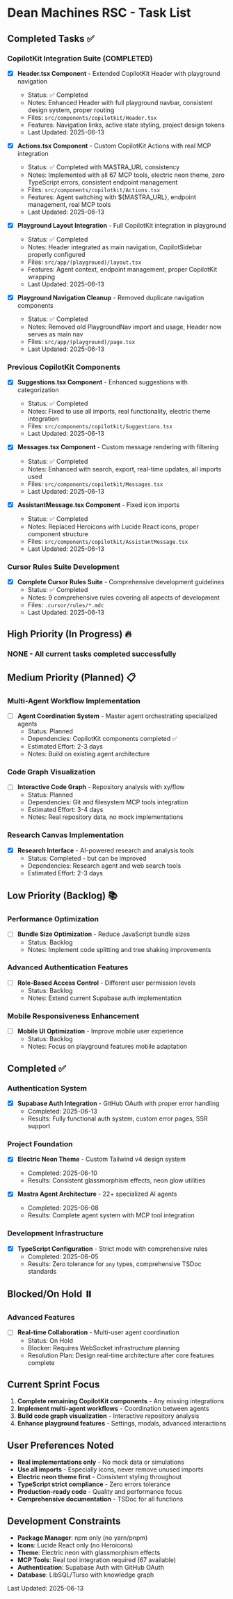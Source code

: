 # Dean Machines RSC - Task List

## Completed Tasks ✅

### CopilotKit Integration Suite (COMPLETED)
- [x] **Header.tsx Component** - Extended CopilotKit Header with playground navigation
  - Status: ✅ Completed 
  - Notes: Enhanced Header with full playground navbar, consistent design system, proper routing
  - Files: `src/components/copilotkit/Header.tsx`
  - Features: Navigation links, active state styling, project design tokens
  - Last Updated: 2025-06-13

- [x] **Actions.tsx Component** - Custom CopilotKit Actions with real MCP integration
  - Status: ✅ Completed with MASTRA_URL consistency
  - Notes: Implemented with all 67 MCP tools, electric neon theme, zero TypeScript errors, consistent endpoint management
  - Files: `src/components/copilotkit/Actions.tsx`
  - Features: Agent switching with ${MASTRA_URL}, endpoint management, real MCP tools
  - Last Updated: 2025-06-13

- [x] **Playground Layout Integration** - Full CopilotKit integration in playground
  - Status: ✅ Completed
  - Notes: Header integrated as main navigation, CopilotSidebar properly configured
  - Files: `src/app/(playground)/layout.tsx`
  - Features: Agent context, endpoint management, proper CopilotKit wrapping
  - Last Updated: 2025-06-13

- [x] **Playground Navigation Cleanup** - Removed duplicate navigation components
  - Status: ✅ Completed
  - Notes: Removed old PlaygroundNav import and usage, Header now serves as main nav
  - Files: `src/app/(playground)/page.tsx`
  - Last Updated: 2025-06-13

### Previous CopilotKit Components
- [x] **Suggestions.tsx Component** - Enhanced suggestions with categorization
  - Status: ✅ Completed
  - Notes: Fixed to use all imports, real functionality, electric theme integration
  - Files: `src/components/copilotkit/Suggestions.tsx`
  - Last Updated: 2025-06-13

- [x] **Messages.tsx Component** - Custom message rendering with filtering
  - Status: ✅ Completed
  - Notes: Enhanced with search, export, real-time updates, all imports used
  - Files: `src/components/copilotkit/Messages.tsx`
  - Last Updated: 2025-06-13

- [x] **AssistantMessage.tsx Component** - Fixed icon imports
  - Status: ✅ Completed
  - Notes: Replaced Heroicons with Lucide React icons, proper component structure
  - Files: `src/components/copilotkit/AssistantMessage.tsx`
  - Last Updated: 2025-06-13

### Cursor Rules Suite Development
- [x] **Complete Cursor Rules Suite** - Comprehensive development guidelines
  - Status: ✅ Completed
  - Notes: 9 comprehensive rules covering all aspects of development
  - Files: `.cursor/rules/*.mdc`
  - Last Updated: 2025-06-13

## High Priority (In Progress) 🔥

### NONE - All current tasks completed successfully

## Medium Priority (Planned) 📋

### Multi-Agent Workflow Implementation
- [ ] **Agent Coordination System** - Master agent orchestrating specialized agents
  - Status: Planned
  - Dependencies: CopilotKit components completed ✅
  - Estimated Effort: 2-3 days
  - Notes: Build on existing agent architecture

### Code Graph Visualization
- [ ] **Interactive Code Graph** - Repository analysis with xy/flow
  - Status: Planned
  - Dependencies: Git and filesystem MCP tools integration
  - Estimated Effort: 3-4 days
  - Notes: Real repository data, no mock implementations

### Research Canvas Implementation
- [x] **Research Interface** - AI-powered research and analysis tools
  - Status: Completed - but can be improved
  - Dependencies: Research agent and web search tools
  - Estimated Effort: 2-3 days

## Low Priority (Backlog) 📚

### Performance Optimization
- [ ] **Bundle Size Optimization** - Reduce JavaScript bundle sizes
  - Status: Backlog
  - Notes: Implement code splitting and tree shaking improvements

### Advanced Authentication Features
- [ ] **Role-Based Access Control** - Different user permission levels
  - Status: Backlog
  - Notes: Extend current Supabase auth implementation

### Mobile Responsiveness Enhancement
- [ ] **Mobile UI Optimization** - Improve mobile user experience
  - Status: Backlog
  - Notes: Focus on playground features mobile adaptation

## Completed ✅

### Authentication System
- [x] **Supabase Auth Integration** - GitHub OAuth with proper error handling
  - Completed: 2025-06-13
  - Results: Fully functional auth system, custom error pages, SSR support

### Project Foundation
- [x] **Electric Neon Theme** - Custom Tailwind v4 design system
  - Completed: 2025-06-10
  - Results: Consistent glassmorphism effects, neon glow utilities

- [x] **Mastra Agent Architecture** - 22+ specialized AI agents
  - Completed: 2025-06-08
  - Results: Complete agent system with MCP tool integration

### Development Infrastructure
- [x] **TypeScript Configuration** - Strict mode with comprehensive rules
  - Completed: 2025-06-05
  - Results: Zero tolerance for `any` types, comprehensive TSDoc standards

## Blocked/On Hold ⏸️

### Advanced Features
- [ ] **Real-time Collaboration** - Multi-user agent coordination
  - Status: On Hold
  - Blocker: Requires WebSocket infrastructure planning
  - Resolution Plan: Design real-time architecture after core features complete

## Current Sprint Focus
1. **Complete remaining CopilotKit components** - Any missing integrations
2. **Implement multi-agent workflows** - Coordination between agents
3. **Build code graph visualization** - Interactive repository analysis
4. **Enhance playground features** - Settings, modals, advanced interactions

## User Preferences Noted
- **Real implementations only** - No mock data or simulations
- **Use all imports** - Especially icons, never remove unused imports
- **Electric neon theme first** - Consistent styling throughout
- **TypeScript strict compliance** - Zero errors tolerance
- **Production-ready code** - Quality and performance focus
- **Comprehensive documentation** - TSDoc for all functions

## Development Constraints
- **Package Manager**: npm only (no yarn/pnpm)
- **Icons**: Lucide React only (no Heroicons)
- **Theme**: Electric neon with glassmorphism effects
- **MCP Tools**: Real tool integration required (67 available)
- **Authentication**: Supabase Auth with GitHub OAuth
- **Database**: LibSQL/Turso with knowledge graph

Last Updated: 2025-06-13
